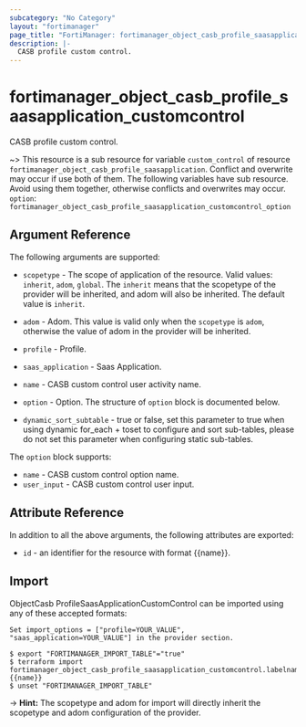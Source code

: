 ```yaml
---
subcategory: "No Category"
layout: "fortimanager"
page_title: "FortiManager: fortimanager_object_casb_profile_saasapplication_customcontrol"
description: |-
  CASB profile custom control.
---
```


# fortimanager_object_casb_profile_saasapplication_customcontrol
CASB profile custom control.

~> This resource is a sub resource for variable `custom_control` of resource `fortimanager_object_casb_profile_saasapplication`. Conflict and overwrite may occur if use both of them.
The following variables have sub resource. Avoid using them together, otherwise conflicts and overwrites may occur.
`option`: `fortimanager_object_casb_profile_saasapplication_customcontrol_option`



## Argument Reference


The following arguments are supported:

* `scopetype` - The scope of application of the resource. Valid values: `inherit`, `adom`, `global`. The `inherit` means that the scopetype of the provider will be inherited, and adom will also be inherited. The default value is `inherit`.
* `adom` - Adom. This value is valid only when the `scopetype` is `adom`, otherwise the value of adom in the provider will be inherited.
* `profile` - Profile.
* `saas_application` - Saas Application.

* `name` - CASB custom control user activity name.
* `option` - Option. The structure of `option` block is documented below.
* `dynamic_sort_subtable` - true or false, set this parameter to true when using dynamic for_each + toset to configure and sort sub-tables, please do not set this parameter when configuring static sub-tables.

The `option` block supports:

* `name` - CASB custom control option name.
* `user_input` - CASB custom control user input.


## Attribute Reference

In addition to all the above arguments, the following attributes are exported:
* `id` - an identifier for the resource with format {{name}}.

## Import

ObjectCasb ProfileSaasApplicationCustomControl can be imported using any of these accepted formats:
```
Set import_options = ["profile=YOUR_VALUE", "saas_application=YOUR_VALUE"] in the provider section.

$ export "FORTIMANAGER_IMPORT_TABLE"="true"
$ terraform import fortimanager_object_casb_profile_saasapplication_customcontrol.labelname {{name}}
$ unset "FORTIMANAGER_IMPORT_TABLE"
```
-> **Hint:** The scopetype and adom for import will directly inherit the scopetype and adom configuration of the provider.

